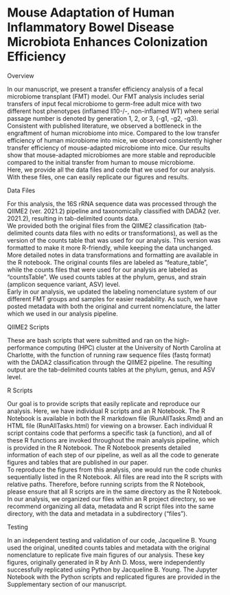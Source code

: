 # Mouse Adaptation of Human Inflammatory Bowel Disease Microbiota Enhances Colonization Efficiency

Overview

In our manuscript, we present a transfer efficiency analysis of a fecal microbiome transplant (FMT) model.  Our FMT analysis includes serial transfers of input fecal microbiome to germ-free adult mice with two different host phenotypes (inflamed Il10-/-, non-inflamed WT) where serial passage number is denoted by generation 1, 2, or 3, (-g1, -g2, -g3).  Consistent with published literature, we observed a bottleneck in the engraftment of human microbiome into mice.  Compared to the low transfer efficiency of human microbiome into mice, we observed consistently higher transfer efficiency of mouse-adapted microbiome into mice.  Our results show that mouse-adapted microbiomes are more stable and reproducible compared to the initial transfer from human to mouse microbiome.  
Here, we provide all the data files and code that we used for our analysis.  With these files, one can easily replicate our figures and results. 


Data Files

For this analysis, the 16S rRNA sequence data was processed through the QIIME2 (ver. 2021.2) pipeline and taxonomically classified with DADA2 (ver. 2021.2), resulting in tab-delimited counts data.  
We provided both the original files from the QIIME2 classification (tab-delimited counts data files with no edits or transformations), as well as the version of the counts table that was used for our analysis.  This version was formatted to make it more R-friendly, while keeping the data unchanged.  More detailed notes in data transformations and formatting are available in the R notebook. 
The original counts files are labeled as “feature_table”, while the counts files that were used for our analysis are labeled as “countsTable”.  We used counts tables at the phylum, genus, and strain (amplicon sequence variant, ASV) level.  
Early in our analysis, we updated the labeling nomenclature system of our different FMT groups and samples for easier readability.  As such, we have posted metadata with both the original and current nomenclature, the latter which we used in our analysis pipeline.   


QIIME2 Scripts

These are bash scripts that were submitted and ran on the high-performance computing (HPC) cluster at the University of North Carolina at Charlotte, with the function of running raw sequence files (fastq format) with the DADA2 classification through the QIIME2 pipeline.  The resulting output are the tab-delimited counts tables at the phylum, genus, and ASV level.  


R Scripts

Our goal is to provide scripts that easily replicate and reproduce our analysis.  Here, we have individual R scripts and an R Notebook.  The R Notebook is available in both the R markdown file (RunAllTasks.Rmd) and an HTML file (RunAllTasks.html) for viewing on a browser. 
Each individual R script contains code that performs a specific task (a function), and all of these R functions are invoked throughout the main analysis pipeline, which is provided in the R Notebook.  The R Notebook presents detailed information of each step of our pipeline, as well as all the code to generate figures and tables that are published in our paper.  
To reproduce the figures from this analysis, one would run the code chunks sequentially listed in the R Notebook.  All files are read into the R scripts with relative paths.  Therefore, before running scripts from the R Notebook, please ensure that all R scripts are in the same directory as the R Notebook.  In our analysis, we organized our files within an R project directory, so we recommend organizing all data, metadata and R script files into the same directory, with the data and metadata in a subdirectory (“files”).  


Testing

In an independent testing and validation of our code, Jacqueline B. Young used the original, unedited counts tables and metadata with the original nomenclature to replicate five main figures of our analysis.  These key figures, originally generated in R by Anh D. Moss, were independently successfully replicated using Python by Jacqueline B. Young.  The Jupyter Notebook with the Python scripts and replicated figures are provided in the Supplementary section of our manuscript. 
